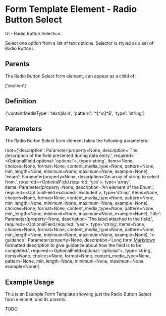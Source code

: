 # Form Template Element - Radio Button Select

UI - Radio Button Selection.

Select one option from a list of text options.
Selector is styled as a set of Radio Buttons.

## Parents

The Radio Button Select form element, can appear as a child of:

['section']

## Definition

{'contentMediaType': 'text/plain', 'pattern': '^[^\\n]*$', 'type': 'string'}

## Parameters

The Radio Button Select form element takes the following parameters:

root={'description': Parameter(property=None, description='The description of the field presented during data entry.', required=<OptionalField.optional: 'optional'>, type='string', items=None, choices=None, format=None, content_media_type=None, pattern=None, min_length=None, minimum=None, maximum=None, example=None), 'enum': Parameter(property=None, description='An array of string to select from.', required=<OptionalField.required: 'yes'>, type='array', items=Parameter(property=None, description='An element of the Enum.', required=<OptionalField.excluded: 'excluded'>, type='string', items=None, choices=None, format=None, content_media_type=None, pattern=None, min_length=None, minimum=None, maximum=None, example=None), choices=None, format=None, content_media_type=None, pattern=None, min_length=None, minimum=None, maximum=None, example=None), 'title': Parameter(property=None, description='The label attached to the field.', required=<OptionalField.required: 'yes'>, type='string', items=None, choices=None, format=None, content_media_type=None, pattern=None, min_length=None, minimum=None, maximum=None, example=None), 'x-guidance': Parameter(property=None, description='Long form [Markdown][CommonMark] formatted description to give guidance about how the field is to be completed.', required=<OptionalField.optional: 'optional'>, type='string', items=None, choices=None, format=None, content_media_type=None, pattern=None, min_length=None, minimum=None, maximum=None, example=None)}

## Example Usage

This is an Example Form Template showing just the Radio Button Select form element, and its parents.

TODO

[CommonMark]: https://spec.commonmark.org/0.31.2/
